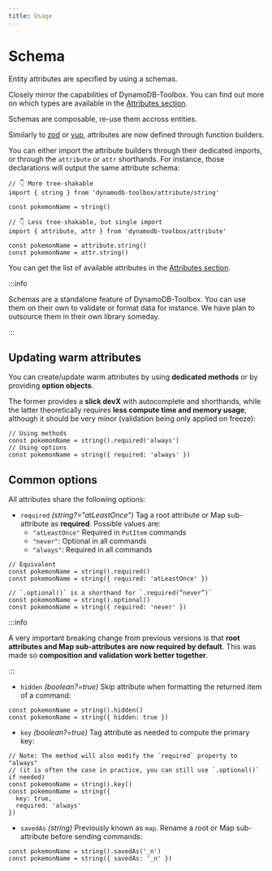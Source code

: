 ```yaml
---
title: Usage
---
```


# Schema

Entity attributes are specified by using a schemas.

Closely mirror the capabilities of DynamoDB-Toolbox. You can find out more on which types are available in the [Attributes section](/docs/schemas-and-attributes).

Schemas are composable, re-use them accross entities.

Similarly to [zod](https://github.com/colinhacks/zod) or [yup](https://github.com/jquense/yup), attributes are now defined through function builders.

You can either import the attribute builders through their dedicated imports, or through the `attribute` or `attr` shorthands. For instance, those declarations will output the same attribute schema:

```tsx
// 👇 More tree-shakable
import { string } from 'dynamodb-toolbox/attribute/string'

const pokemonName = string()

// 👇 Less tree-shakable, but single import
import { attribute, attr } from 'dynamodb-toolbox/attribute'

const pokemonName = attribute.string()
const pokemonName = attr.string()
```

You can get the list of available attributes in the [Attributes section](../../5-attribute-types/3-any.md).

:::info

Schemas are a standalone feature of DynamoDB-Toolbox. You can use them on their own to validate or format data for instance. We have plan to outsource them in their own library someday.

:::

## Updating warm attributes

You can create/update warm attributes by using **dedicated methods** or by providing **option objects**.

The former provides a **slick devX** with autocomplete and shorthands, while the latter theoretically requires **less compute time and memory usage**, although it should be very minor (validation being only applied on freeze):

```tsx
// Using methods
const pokemonName = string().required('always')
// Using options
const pokemonName = string({ required: 'always' })
```

## Common options

All attributes share the following options:

- `required` _(string?="atLeastOnce")_ Tag a root attribute or Map sub-attribute as **required**. Possible values are:
  - `"atLeastOnce"` Required in `PutItem` commands
  - `"never"`: Optional in all commands
  - `"always"`: Required in all commands

```tsx
// Equivalent
const pokemonName = string().required()
const pokemonName = string({ required: 'atLeastOnce' })

// `.optional()` is a shorthand for `.required(”never”)`
const pokemonName = string().optional()
const pokemonName = string({ required: 'never' })
```

:::info

A very important breaking change from previous versions is that **root attributes and Map sub-attributes are now required by default**. This was made so **composition and validation work better together**.

:::

- `hidden` _(boolean?=true)_ Skip attribute when formatting the returned item of a command:

```tsx
const pokemonName = string().hidden()
const pokemonName = string({ hidden: true })
```

- `key` _(boolean?=true)_ Tag attribute as needed to compute the primary key:

```tsx
// Note: The method will also modify the `required` property to "always"
// (it is often the case in practice, you can still use `.optional()` if needed)
const pokemonName = string().key()
const pokemonName = string({
  key: true,
  required: 'always'
})
```

- `savedAs` _(string)_ Previously known as `map`. Rename a root or Map sub-attribute before sending commands:

```tsx
const pokemonName = string().savedAs('_n')
const pokemonName = string({ savedAs: '_n' })
```
